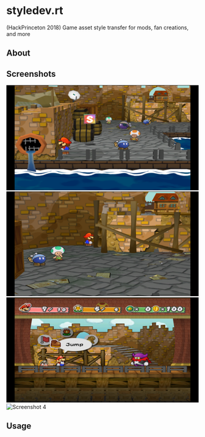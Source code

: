 # styledev.rt
(HackPrinceton 2018) Game asset style transfer for mods, fan creations, and more
## About

## Screenshots
![Screenshot 1](https://raw.githubusercontent.com/elu00/styledev.rt/master/demo/screenshots/Default1.png)
![Screenshot 2](https://raw.githubusercontent.com/elu00/styledev.rt/master/demo/screenshots/Default2.png)
![Screenshot 3](https://raw.githubusercontent.com/elu00/styledev.rt/master/demo/screenshots/Default3.png)
![Screenshot 4](https://raw.githubusercontent.com/elu00/styledev.rt/master/demo/screenshots/Default4.png)
## Usage
